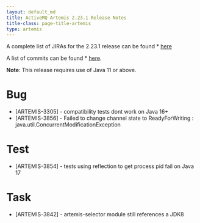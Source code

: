 ```yaml
---
layout: default_md
title: ActiveMQ Artemis 2.23.1 Release Notes
title-class: page-title-artemis
type: artemis
---
```


A complete list of JIRAs for the 2.23.1 release can be found  * [here](https://issues.apache.org/jira/secure/ReleaseNote.jspa?version=12351846&projectId=12315920)

A list of commits can be found  * [here](commit-report-2.23.1).

**Note**: This release requires use of Java 11 or above.

# Bug
 * [ARTEMIS-3305] - compatibility tests dont work on Java 16+
 * [ARTEMIS-3856] - Failed to change channel state to ReadyForWriting : java.util.ConcurrentModificationException

# Test
 * [ARTEMIS-3854] - tests using reflection to get process pid fail on Java 17

# Task
 * [ARTEMIS-3842] - artemis-selector module still references a JDK8
